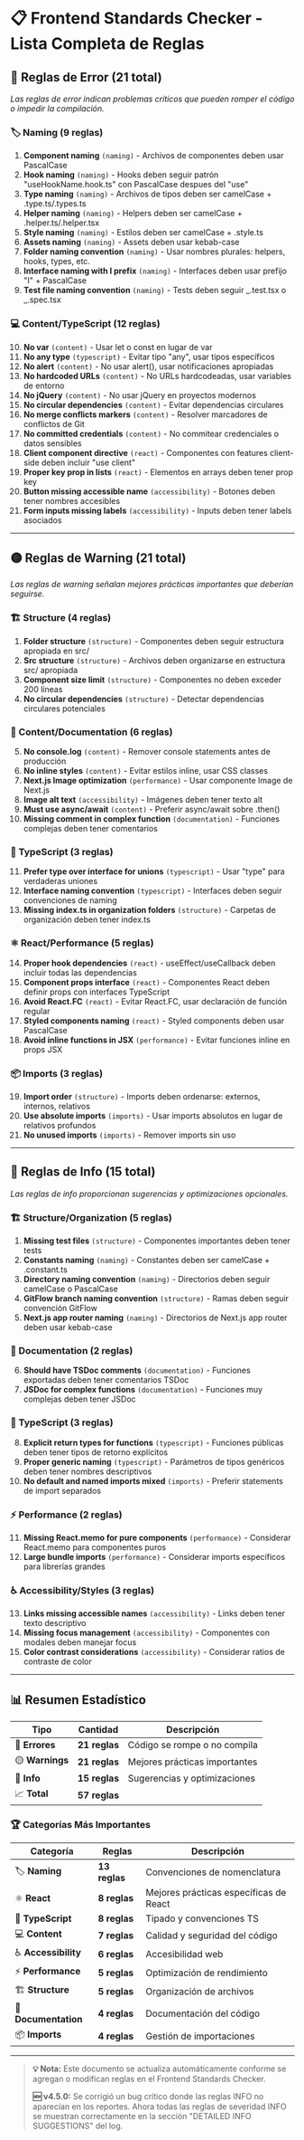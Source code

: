 # 📋 Frontend Standards Checker - Lista Completa de Reglas

## 🔴 Reglas de Error (21 total)

_Las reglas de error indican problemas críticos que pueden romper el código o impedir la compilación._

### 🏷️ Naming (9 reglas)

1. **Component naming** `(naming)` - Archivos de componentes deben usar PascalCase
2. **Hook naming** `(naming)` - Hooks deben seguir patrón "useHookName.hook.ts" con PascalCase despues del "use"
3. **Type naming** `(naming)` - Archivos de tipos deben ser camelCase + .type.ts/.types.ts
4. **Helper naming** `(naming)` - Helpers deben ser camelCase + .helper.ts/.helper.tsx
5. **Style naming** `(naming)` - Estilos deben ser camelCase + .style.ts
6. **Assets naming** `(naming)` - Assets deben usar kebab-case
7. **Folder naming convention** `(naming)` - Usar nombres plurales: helpers, hooks, types, etc.
8. **Interface naming with I prefix** `(naming)` - Interfaces deben usar prefijo "I" + PascalCase
9. **Test file naming convention** `(naming)` - Tests deben seguir _.test.tsx o _.spec.tsx

### 💻 Content/TypeScript (12 reglas)

10. **No var** `(content)` - Usar let o const en lugar de var
11. **No any type** `(typescript)` - Evitar tipo "any", usar tipos específicos
12. **No alert** `(content)` - No usar alert(), usar notificaciones apropiadas
13. **No hardcoded URLs** `(content)` - No URLs hardcodeadas, usar variables de entorno
14. **No jQuery** `(content)` - No usar jQuery en proyectos modernos
15. **No circular dependencies** `(content)` - Evitar dependencias circulares
16. **No merge conflicts markers** `(content)` - Resolver marcadores de conflictos de Git
17. **No committed credentials** `(content)` - No commitear credenciales o datos sensibles
18. **Client component directive** `(react)` - Componentes con features client-side deben incluir "use client"
19. **Proper key prop in lists** `(react)` - Elementos en arrays deben tener prop key
20. **Button missing accessible name** `(accessibility)` - Botones deben tener nombres accesibles
21. **Form inputs missing labels** `(accessibility)` - Inputs deben tener labels asociados

---

## 🟡 Reglas de Warning (21 total)

_Las reglas de warning señalan mejores prácticas importantes que deberían seguirse._

### 🏗️ Structure (4 reglas)

1. **Folder structure** `(structure)` - Componentes deben seguir estructura apropiada en src/
2. **Src structure** `(structure)` - Archivos deben organizarse en estructura src/ apropiada
3. **Component size limit** `(structure)` - Componentes no deben exceder 200 líneas
4. **No circular dependencies** `(structure)` - Detectar dependencias circulares potenciales

### 📝 Content/Documentation (6 reglas)

5. **No console.log** `(content)` - Remover console statements antes de producción
6. **No inline styles** `(content)` - Evitar estilos inline, usar CSS classes
7. **Next.js Image optimization** `(performance)` - Usar componente Image de Next.js
8. **Image alt text** `(accessibility)` - Imágenes deben tener texto alt
9. **Must use async/await** `(content)` - Preferir async/await sobre .then()
10. **Missing comment in complex function** `(documentation)` - Funciones complejas deben tener comentarios

### 🔷 TypeScript (3 reglas)

11. **Prefer type over interface for unions** `(typescript)` - Usar "type" para verdaderas uniones
12. **Interface naming convention** `(typescript)` - Interfaces deben seguir convenciones de naming
13. **Missing index.ts in organization folders** `(structure)` - Carpetas de organización deben tener index.ts

### ⚛️ React/Performance (5 reglas)

14. **Proper hook dependencies** `(react)` - useEffect/useCallback deben incluir todas las dependencias
15. **Component props interface** `(react)` - Componentes React deben definir props con interfaces TypeScript
16. **Avoid React.FC** `(react)` - Evitar React.FC, usar declaración de función regular
17. **Styled components naming** `(react)` - Styled components deben usar PascalCase
18. **Avoid inline functions in JSX** `(performance)` - Evitar funciones inline en props JSX

### 📦 Imports (3 reglas)

19. **Import order** `(structure)` - Imports deben ordenarse: externos, internos, relativos
20. **Use absolute imports** `(imports)` - Usar imports absolutos en lugar de relativos profundos
21. **No unused imports** `(imports)` - Remover imports sin uso

---

## 🔵 Reglas de Info (15 total)

_Las reglas de info proporcionan sugerencias y optimizaciones opcionales._

### 🏗️ Structure/Organization (5 reglas)

1. **Missing test files** `(structure)` - Componentes importantes deben tener tests
2. **Constants naming** `(naming)` - Constantes deben ser camelCase + .constant.ts
3. **Directory naming convention** `(naming)` - Directorios deben seguir camelCase o PascalCase
4. **GitFlow branch naming convention** `(structure)` - Ramas deben seguir convención GitFlow
5. **Next.js app router naming** `(naming)` - Directorios de Next.js app router deben usar kebab-case

### 📖 Documentation (2 reglas)

6. **Should have TSDoc comments** `(documentation)` - Funciones exportadas deben tener comentarios TSDoc
7. **JSDoc for complex functions** `(documentation)` - Funciones muy complejas deben tener JSDoc

### 🔷 TypeScript (3 reglas)

8. **Explicit return types for functions** `(typescript)` - Funciones públicas deben tener tipos de retorno explícitos
9. **Proper generic naming** `(typescript)` - Parámetros de tipos genéricos deben tener nombres descriptivos
10. **No default and named imports mixed** `(imports)` - Preferir statements de import separados

### ⚡ Performance (2 reglas)

11. **Missing React.memo for pure components** `(performance)` - Considerar React.memo para componentes puros
12. **Large bundle imports** `(performance)` - Considerar imports específicos para librerías grandes

### ♿ Accessibility/Styles (3 reglas)

13. **Links missing accessible names** `(accessibility)` - Links deben tener texto descriptivo
14. **Missing focus management** `(accessibility)` - Componentes con modales deben manejar focus
15. **Color contrast considerations** `(accessibility)` - Considerar ratios de contraste de color

---

## 📊 Resumen Estadístico

| Tipo            | Cantidad      | Descripción                   |
| --------------- | ------------- | ----------------------------- |
| 🔴 **Errores**  | **21 reglas** | Código se rompe o no compila  |
| 🟡 **Warnings** | **21 reglas** | Mejores prácticas importantes |
| 🔵 **Info**     | **15 reglas** | Sugerencias y optimizaciones  |
| 📈 **Total**    | **57 reglas** |                               |

### 🏆 Categorías Más Importantes

| Categoría            | Reglas        | Descripción                            |
| -------------------- | ------------- | -------------------------------------- |
| 🏷️ **Naming**        | **13 reglas** | Convenciones de nomenclatura           |
| ⚛️ **React**         | **8 reglas**  | Mejores prácticas específicas de React |
| 🔷 **TypeScript**    | **8 reglas**  | Tipado y convenciones TS               |
| 💻 **Content**       | **7 reglas**  | Calidad y seguridad del código         |
| ♿ **Accessibility** | **6 reglas**  | Accesibilidad web                      |
| ⚡ **Performance**   | **5 reglas**  | Optimización de rendimiento            |
| 🏗️ **Structure**     | **5 reglas**  | Organización de archivos               |
| 📖 **Documentation** | **4 reglas**  | Documentación del código               |
| 📦 **Imports**       | **4 reglas**  | Gestión de importaciones               |

---

> **💡 Nota:** Este documento se actualiza automáticamente conforme se agregan o modifican reglas en el Frontend Standards Checker.
>
> **🆕 v4.5.0:** Se corrigió un bug crítico donde las reglas INFO no aparecían en los reportes. Ahora todas las reglas de severidad INFO se muestran correctamente en la sección "DETAILED INFO SUGGESTIONS" del log.
